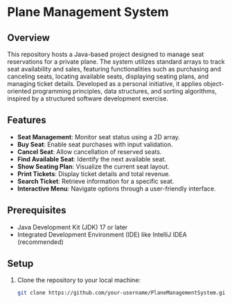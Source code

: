 # Plane Management System

## Overview
This repository hosts a Java-based project designed to manage seat reservations for a private plane. The system utilizes standard arrays to track seat availability and sales, featuring functionalities such as purchasing and canceling seats, locating available seats, displaying seating plans, and managing ticket details. Developed as a personal initiative, it applies object-oriented programming principles, data structures, and sorting algorithms, inspired by a structured software development exercise.

## Features
- **Seat Management**: Monitor seat status using a 2D array.
- **Buy Seat**: Enable seat purchases with input validation.
- **Cancel Seat**: Allow cancellation of reserved seats.
- **Find Available Seat**: Identify the next available seat.
- **Show Seating Plan**: Visualize the current seat layout.
- **Print Tickets**: Display ticket details and total revenue.
- **Search Ticket**: Retrieve information for a specific seat.
- **Interactive Menu**: Navigate options through a user-friendly interface.

## Prerequisites
- Java Development Kit (JDK) 17 or later
- Integrated Development Environment (IDE) like IntelliJ IDEA (recommended)

## Setup
1. Clone the repository to your local machine:
   ```bash
   git clone https://github.com/your-username/PlaneManagementSystem.git
